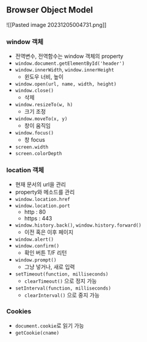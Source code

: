 ## Browser Object Model
![[Pasted image 20231205004731.png]]

### window 객체
- 전역변수, 전역함수는 window 객체의 property
- `window.document.getElementById('header')`
- `window.innerWidth`, `window.innerHeight`
	- 윈도우 너비, 높이
- `window.open(url, name, width, height)`
- `window.close()`
	- 삭제
- `window.resizeTo(w, h)`
	- 크기 조정
- `window.moveTo(x, y)`
	- 창이 움직임
- `window.focus()`
	- 창 focus
- `screen.width`
- `screen.colorDepth`

### location 객체
- 현재 문서의 url을 관리
- property와 메소드를 관리
- `window.location.href`
- `window.location.port`
	- http : 80
	- https : 443
- `window.history.back()`, `window.history.forward()`
	- 이전 혹은 이후 페이지
- `window.alert()`
- `window.confirm()`
	- 확인 버튼 T/F 리턴
- `window.prompt()`
	- 그냥 넣거나, 새로 입력
- `setTimeout(function, milliseconds)`
	- `clearTimeout()` 으로 정지 가능
- `setInterval(function, milliseconds)`
	- `clearInterval()` 으로 중지 가능

### Cookies
- `document.cookie`로 읽기 가능
- `getCookie(cname)`